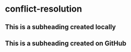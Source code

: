 # conflict-resolution

## This is a subheading created locally

## This is a subheading created on GitHub
